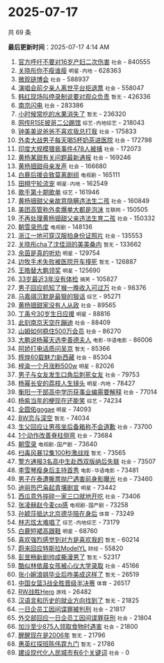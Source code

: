 # 2025-07-17

共 69 条


<!-- BEGIN -->

**最后更新时间**：2025-07-17 4:14 AM
1. [官方呼吁不要对16岁产妇二次伤害](https://m.weibo.cn/search?containerid=100103type%3D1%26t%3D10%26q%3D%23%E5%AE%98%E6%96%B9%E5%91%BC%E5%90%81%E4%B8%8D%E8%A6%81%E5%AF%B916%E5%B2%81%E4%BA%A7%E5%A6%87%E4%BA%8C%E6%AC%A1%E4%BC%A4%E5%AE%B3%23&stream_entry_id=31&isnewpage=1&extparam=seat%3D1%26realpos%3D1%26filter_type%3Drealtimehot%26pos%3D0%26c_type%3D31%26flag%3D2%26band_rank%3D1%26cate%3D5001%26dgr%3D0%26stream_entry_id%3D31%26q%3D%2523%25E5%25AE%2598%25E6%2596%25B9%25E5%2591%25BC%25E5%2590%2581%25E4%25B8%258D%25E8%25A6%2581%25E5%25AF%25B916%25E5%25B2%2581%25E4%25BA%25A7%25E5%25A6%2587%25E4%25BA%258C%25E6%25AC%25A1%25E4%25BC%25A4%25E5%25AE%25B3%2523%26lcate%3D5001%26display_time%3D1752683903%26pre_seqid%3D17526839036110056333) `社会` - 840555
2. [关晓彤你不瘦谁瘦](https://m.weibo.cn/search?containerid=100103type%3D1%26t%3D10%26q%3D%E5%85%B3%E6%99%93%E5%BD%A4%E4%BD%A0%E4%B8%8D%E7%98%A6%E8%B0%81%E7%98%A6&stream_entry_id=31&isnewpage=1&extparam=seat%3D1%26realpos%3D2%26filter_type%3Drealtimehot%26pos%3D1%26c_type%3D31%26flag%3D1%26band_rank%3D2%26cate%3D5001%26dgr%3D0%26stream_entry_id%3D31%26q%3D%25E5%2585%25B3%25E6%2599%2593%25E5%25BD%25A4%25E4%25BD%25A0%25E4%25B8%258D%25E7%2598%25A6%25E8%25B0%2581%25E7%2598%25A6%26lcate%3D5001%26display_time%3D1752683903%26pre_seqid%3D17526839036110056333) `明星-内地` - 628363
3. [微观链博会](https://m.weibo.cn/search?containerid=100103type%3D1%26t%3D10%26q%3D%23%E5%BE%AE%E8%A7%82%E9%93%BE%E5%8D%9A%E4%BC%9A%23&stream_entry_id=31&isnewpage=1&extparam=seat%3D1%26realpos%3D3%26filter_type%3Drealtimehot%26pos%3D2%26c_type%3D31%26flag%3D0%26band_rank%3D3%26cate%3D5001%26dgr%3D0%26stream_entry_id%3D31%26q%3D%2523%25E5%25BE%25AE%25E8%25A7%2582%25E9%2593%25BE%25E5%258D%259A%25E4%25BC%259A%2523%26lcate%3D5001%26display_time%3D1752683903%26pre_seqid%3D17526839036110056333) `社会` - 588937
4. [演唱会前夕亲人离世平台拒退票](https://m.weibo.cn/search?containerid=100103type%3D1%26t%3D10%26q%3D%23%E6%BC%94%E5%94%B1%E4%BC%9A%E5%89%8D%E5%A4%95%E4%BA%B2%E4%BA%BA%E7%A6%BB%E4%B8%96%E5%B9%B3%E5%8F%B0%E6%8B%92%E9%80%80%E7%A5%A8%23&stream_entry_id=31&isnewpage=1&extparam=seat%3D1%26realpos%3D4%26filter_type%3Drealtimehot%26pos%3D3%26c_type%3D31%26flag%3D0%26band_rank%3D4%26cate%3D5001%26dgr%3D0%26stream_entry_id%3D31%26q%3D%2523%25E6%25BC%2594%25E5%2594%25B1%25E4%25BC%259A%25E5%2589%258D%25E5%25A4%2595%25E4%25BA%25B2%25E4%25BA%25BA%25E7%25A6%25BB%25E4%25B8%2596%25E5%25B9%25B3%25E5%258F%25B0%25E6%258B%2592%25E9%2580%2580%25E7%25A5%25A8%2523%26lcate%3D5001%26display_time%3D1752683903%26pre_seqid%3D17526839036110056333) `社会` - 558047
5. [韩红现场叫停录制说要对观众负责](https://m.weibo.cn/search?containerid=100103type%3D1%26t%3D10%26q%3D%E9%9F%A9%E7%BA%A2%E7%8E%B0%E5%9C%BA%E5%8F%AB%E5%81%9C%E5%BD%95%E5%88%B6%E8%AF%B4%E8%A6%81%E5%AF%B9%E8%A7%82%E4%BC%97%E8%B4%9F%E8%B4%A3&stream_entry_id=31&isnewpage=1&extparam=seat%3D1%26realpos%3D5%26filter_type%3Drealtimehot%26pos%3D4%26c_type%3D31%26flag%3D2%26band_rank%3D5%26cate%3D5001%26dgr%3D0%26stream_entry_id%3D31%26q%3D%25E9%259F%25A9%25E7%25BA%25A2%25E7%258E%25B0%25E5%259C%25BA%25E5%258F%25AB%25E5%2581%259C%25E5%25BD%2595%25E5%2588%25B6%25E8%25AF%25B4%25E8%25A6%2581%25E5%25AF%25B9%25E8%25A7%2582%25E4%25BC%2597%25E8%25B4%259F%25E8%25B4%25A3%26lcate%3D5001%26display_time%3D1752683903%26pre_seqid%3D17526839036110056333) `暂无` - 426336
6. [南京闪电](https://m.weibo.cn/search?containerid=100103type%3D1%26t%3D10%26q%3D%E5%8D%97%E4%BA%AC%E9%97%AA%E7%94%B5&stream_entry_id=31&isnewpage=1&extparam=seat%3D1%26realpos%3D6%26filter_type%3Drealtimehot%26pos%3D5%26c_type%3D31%26flag%3D0%26band_rank%3D6%26cate%3D5001%26dgr%3D0%26stream_entry_id%3D31%26q%3D%25E5%258D%2597%25E4%25BA%25AC%25E9%2597%25AA%25E7%2594%25B5%26lcate%3D5001%26display_time%3D1752683903%26pre_seqid%3D17526839036110056333) `社会` - 283386
7. [小时候常吃的水果消失了](https://m.weibo.cn/search?containerid=100103type%3D1%26t%3D10%26q%3D%E5%B0%8F%E6%97%B6%E5%80%99%E5%B8%B8%E5%90%83%E7%9A%84%E6%B0%B4%E6%9E%9C%E6%B6%88%E5%A4%B1%E4%BA%86&stream_entry_id=31&isnewpage=1&extparam=seat%3D1%26realpos%3D7%26filter_type%3Drealtimehot%26pos%3D6%26c_type%3D31%26flag%3D0%26band_rank%3D7%26cate%3D5001%26dgr%3D0%26stream_entry_id%3D31%26q%3D%25E5%25B0%258F%25E6%2597%25B6%25E5%2580%2599%25E5%25B8%25B8%25E5%2590%2583%25E7%259A%2584%25E6%25B0%25B4%25E6%259E%259C%25E6%25B6%2588%25E5%25A4%25B1%25E4%25BA%2586%26lcate%3D5001%26display_time%3D1752683903%26pre_seqid%3D17526839036110056333) `暂无` - 236320
8. [网传R1SE披哥二公踢馆](https://m.weibo.cn/search?containerid=100103type%3D1%26t%3D10%26q%3D%23%E7%BD%91%E4%BC%A0R1SE%E6%8A%AB%E5%93%A5%E4%BA%8C%E5%85%AC%E8%B8%A2%E9%A6%86%23&stream_entry_id=31&isnewpage=1&extparam=seat%3D1%26realpos%3D8%26filter_type%3Drealtimehot%26pos%3D7%26c_type%3D31%26flag%3D1%26band_rank%3D8%26cate%3D5001%26dgr%3D0%26stream_entry_id%3D31%26q%3D%2523%25E7%25BD%2591%25E4%25BC%25A0R1SE%25E6%258A%25AB%25E5%2593%25A5%25E4%25BA%258C%25E5%2585%25AC%25E8%25B8%25A2%25E9%25A6%2586%2523%26lcate%3D5001%26display_time%3D1752683903%26pre_seqid%3D17526839036110056333) `综艺-内地综艺` - 218043
9. [钟美美说爸爸不喜欢我总打我](https://m.weibo.cn/search?containerid=100103type%3D1%26t%3D10%26q%3D%23%E9%92%9F%E7%BE%8E%E7%BE%8E%E8%AF%B4%E7%88%B8%E7%88%B8%E4%B8%8D%E5%96%9C%E6%AC%A2%E6%88%91%E6%80%BB%E6%89%93%E6%88%91%23&stream_entry_id=31&isnewpage=1&extparam=seat%3D1%26realpos%3D9%26filter_type%3Drealtimehot%26pos%3D8%26c_type%3D31%26flag%3D0%26band_rank%3D9%26cate%3D5001%26dgr%3D0%26stream_entry_id%3D31%26q%3D%2523%25E9%2592%259F%25E7%25BE%258E%25E7%25BE%258E%25E8%25AF%25B4%25E7%2588%25B8%25E7%2588%25B8%25E4%25B8%258D%25E5%2596%259C%25E6%25AC%25A2%25E6%2588%2591%25E6%2580%25BB%25E6%2589%2593%25E6%2588%2591%2523%26lcate%3D5001%26display_time%3D1752683903%26pre_seqid%3D17526839036110056333) `社会` - 175833
10. [外卖大战男子每天喝5杯奶茶进医院](https://m.weibo.cn/search?containerid=100103type%3D1%26t%3D10%26q%3D%23%E5%A4%96%E5%8D%96%E5%A4%A7%E6%88%98%E7%94%B7%E5%AD%90%E6%AF%8F%E5%A4%A9%E5%96%9D5%E6%9D%AF%E5%A5%B6%E8%8C%B6%E8%BF%9B%E5%8C%BB%E9%99%A2%23&stream_entry_id=31&isnewpage=1&extparam=seat%3D1%26realpos%3D10%26filter_type%3Drealtimehot%26pos%3D9%26c_type%3D31%26flag%3D0%26band_rank%3D10%26cate%3D5001%26dgr%3D0%26stream_entry_id%3D31%26q%3D%2523%25E5%25A4%2596%25E5%258D%2596%25E5%25A4%25A7%25E6%2588%2598%25E7%2594%25B7%25E5%25AD%2590%25E6%25AF%258F%25E5%25A4%25A9%25E5%2596%259D5%25E6%259D%25AF%25E5%25A5%25B6%25E8%258C%25B6%25E8%25BF%259B%25E5%258C%25BB%25E9%2599%25A2%2523%26lcate%3D5001%26display_time%3D1752683903%26pre_seqid%3D17526839036110056333) `社会` - 172798
11. [印度大规模猥亵事件478人被捕](https://m.weibo.cn/search?containerid=100103type%3D1%26t%3D10%26q%3D%23%E5%8D%B0%E5%BA%A6%E5%A4%A7%E8%A7%84%E6%A8%A1%E7%8C%A5%E4%BA%B5%E4%BA%8B%E4%BB%B6478%E4%BA%BA%E8%A2%AB%E6%8D%95%23&stream_entry_id=31&isnewpage=1&extparam=seat%3D1%26realpos%3D11%26filter_type%3Drealtimehot%26pos%3D10%26c_type%3D31%26flag%3D2%26band_rank%3D11%26cate%3D5001%26dgr%3D0%26stream_entry_id%3D31%26q%3D%2523%25E5%258D%25B0%25E5%25BA%25A6%25E5%25A4%25A7%25E8%25A7%2584%25E6%25A8%25A1%25E7%258C%25A5%25E4%25BA%25B5%25E4%25BA%258B%25E4%25BB%25B6478%25E4%25BA%25BA%25E8%25A2%25AB%25E6%258D%2595%2523%26lcate%3D5001%26display_time%3D1752683903%26pre_seqid%3D17526839036110056333) `社会` - 172073
12. [黄杨某甜有关问题最新通报](https://m.weibo.cn/search?containerid=100103type%3D1%26t%3D10%26q%3D%23%E9%BB%84%E6%9D%A8%E6%9F%90%E7%94%9C%E6%9C%89%E5%85%B3%E9%97%AE%E9%A2%98%E6%9C%80%E6%96%B0%E9%80%9A%E6%8A%A5%23&stream_entry_id=31&isnewpage=1&extparam=seat%3D1%26realpos%3D12%26filter_type%3Drealtimehot%26pos%3D11%26c_type%3D31%26flag%3D2%26band_rank%3D12%26cate%3D5001%26dgr%3D0%26stream_entry_id%3D31%26q%3D%2523%25E9%25BB%2584%25E6%259D%25A8%25E6%259F%2590%25E7%2594%259C%25E6%259C%2589%25E5%2585%25B3%25E9%2597%25AE%25E9%25A2%2598%25E6%259C%2580%25E6%2596%25B0%25E9%2580%259A%25E6%258A%25A5%2523%26lcate%3D5001%26display_time%3D1752683903%26pre_seqid%3D17526839036110056333) `社会` - 169246
13. [黄杨钿甜母亲发声](https://m.weibo.cn/search?containerid=100103type%3D1%26t%3D10%26q%3D%23%E9%BB%84%E6%9D%A8%E9%92%BF%E7%94%9C%E6%AF%8D%E4%BA%B2%E5%8F%91%E5%A3%B0%23&stream_entry_id=31&isnewpage=1&extparam=seat%3D1%26realpos%3D13%26filter_type%3Drealtimehot%26pos%3D12%26c_type%3D31%26flag%3D2%26band_rank%3D13%26cate%3D5001%26dgr%3D0%26stream_entry_id%3D31%26q%3D%2523%25E9%25BB%2584%25E6%259D%25A8%25E9%2592%25BF%25E7%2594%259C%25E6%25AF%258D%25E4%25BA%25B2%25E5%258F%2591%25E5%25A3%25B0%2523%26lcate%3D5001%26display_time%3D1752683903%26pre_seqid%3D17526839036110056333) `社会` - 166680
14. [白鹿后援会致莫离剧组](https://m.weibo.cn/search?containerid=100103type%3D1%26t%3D10%26q%3D%23%E7%99%BD%E9%B9%BF%E5%90%8E%E6%8F%B4%E4%BC%9A%E8%87%B4%E8%8E%AB%E7%A6%BB%E5%89%A7%E7%BB%84%23&stream_entry_id=31&isnewpage=1&extparam=seat%3D1%26realpos%3D14%26filter_type%3Drealtimehot%26pos%3D13%26c_type%3D31%26flag%3D1%26band_rank%3D14%26cate%3D5001%26dgr%3D0%26stream_entry_id%3D31%26q%3D%2523%25E7%2599%25BD%25E9%25B9%25BF%25E5%2590%258E%25E6%258F%25B4%25E4%25BC%259A%25E8%2587%25B4%25E8%258E%25AB%25E7%25A6%25BB%25E5%2589%25A7%25E7%25BB%2584%2523%26lcate%3D5001%26display_time%3D1752683903%26pre_seqid%3D17526839036110056333) `电视剧` - 165111
15. [田栩宁轮流宠](https://m.weibo.cn/search?containerid=100103type%3D1%26t%3D10%26q%3D%23%E7%94%B0%E6%A0%A9%E5%AE%81%E8%BD%AE%E6%B5%81%E5%AE%A0%23&stream_entry_id=31&isnewpage=1&extparam=seat%3D1%26realpos%3D15%26filter_type%3Drealtimehot%26pos%3D14%26c_type%3D31%26flag%3D0%26band_rank%3D15%26cate%3D5001%26dgr%3D0%26stream_entry_id%3D31%26q%3D%2523%25E7%2594%25B0%25E6%25A0%25A9%25E5%25AE%2581%25E8%25BD%25AE%25E6%25B5%2581%25E5%25AE%25A0%2523%26lcate%3D5001%26display_time%3D1752683903%26pre_seqid%3D17526839036110056333) `明星-内地` - 162549
16. [歌手第十期歌单](https://m.weibo.cn/search?containerid=100103type%3D1%26t%3D10%26q%3D%23%E6%AD%8C%E6%89%8B%E7%AC%AC%E5%8D%81%E6%9C%9F%E6%AD%8C%E5%8D%95%23&stream_entry_id=31&isnewpage=1&extparam=seat%3D1%26realpos%3D16%26filter_type%3Drealtimehot%26pos%3D15%26c_type%3D31%26flag%3D1%26band_rank%3D16%26cate%3D5001%26dgr%3D0%26stream_entry_id%3D31%26q%3D%2523%25E6%25AD%258C%25E6%2589%258B%25E7%25AC%25AC%25E5%258D%2581%25E6%259C%259F%25E6%25AD%258C%25E5%258D%2595%2523%26lcate%3D5001%26display_time%3D1752683903%26pre_seqid%3D17526839036110056333) `综艺` - 161946
17. [黄杨钿甜父亲故意隐瞒违法生二孩](https://m.weibo.cn/search?containerid=100103type%3D1%26t%3D10%26q%3D%23%E9%BB%84%E6%9D%A8%E9%92%BF%E7%94%9C%E7%88%B6%E4%BA%B2%E6%95%85%E6%84%8F%E9%9A%90%E7%9E%92%E8%BF%9D%E6%B3%95%E7%94%9F%E4%BA%8C%E5%AD%A9%23&stream_entry_id=31&isnewpage=1&extparam=seat%3D1%26stream_entry_id%3D31%26q%3D%2523%25E9%25BB%2584%25E6%259D%25A8%25E9%2592%25BF%25E7%2594%259C%25E7%2588%25B6%25E4%25BA%25B2%25E6%2595%2585%25E6%2584%258F%25E9%259A%2590%25E7%259E%2592%25E8%25BF%259D%25E6%25B3%2595%25E7%2594%259F%25E4%25BA%258C%25E5%25AD%25A9%2523%26dgr%3D0%26band_rank%3D1%26filter_type%3Drealtimehot%26pos%3D0%26c_type%3D31%26flag%3D2%26realpos%3D1%26cate%3D5001%26lcate%3D5001%26display_time%3D1752691326%26pre_seqid%3D17526913262470054728) `社会` - 160849
18. [美团高管称外卖爆单大都是泡沫](https://m.weibo.cn/search?containerid=100103type%3D1%26t%3D10%26q%3D%23%E7%BE%8E%E5%9B%A2%E9%AB%98%E7%AE%A1%E7%A7%B0%E5%A4%96%E5%8D%96%E7%88%86%E5%8D%95%E5%A4%A7%E9%83%BD%E6%98%AF%E6%B3%A1%E6%B2%AB%23&stream_entry_id=31&isnewpage=1&extparam=seat%3D1%26realpos%3D17%26filter_type%3Drealtimehot%26pos%3D16%26c_type%3D31%26flag%3D0%26band_rank%3D17%26cate%3D5001%26dgr%3D0%26stream_entry_id%3D31%26q%3D%2523%25E7%25BE%258E%25E5%259B%25A2%25E9%25AB%2598%25E7%25AE%25A1%25E7%25A7%25B0%25E5%25A4%2596%25E5%258D%2596%25E7%2588%2586%25E5%258D%2595%25E5%25A4%25A7%25E9%2583%25BD%25E6%2598%25AF%25E6%25B3%25A1%25E6%25B2%25AB%2523%26lcate%3D5001%26display_time%3D1752683903%26pre_seqid%3D17526839036110056333) `互联网` - 150505
19. [不再处理黄杨钿甜父亲违法生育二孩](https://m.weibo.cn/search?containerid=100103type%3D1%26t%3D10%26q%3D%23%E4%B8%8D%E5%86%8D%E5%A4%84%E7%90%86%E9%BB%84%E6%9D%A8%E9%92%BF%E7%94%9C%E7%88%B6%E4%BA%B2%E8%BF%9D%E6%B3%95%E7%94%9F%E8%82%B2%E4%BA%8C%E5%AD%A9%23&stream_entry_id=31&isnewpage=1&extparam=seat%3D1%26realpos%3D18%26filter_type%3Drealtimehot%26pos%3D17%26c_type%3D31%26flag%3D0%26band_rank%3D18%26cate%3D5001%26dgr%3D0%26stream_entry_id%3D31%26q%3D%2523%25E4%25B8%258D%25E5%2586%258D%25E5%25A4%2584%25E7%2590%2586%25E9%25BB%2584%25E6%259D%25A8%25E9%2592%25BF%25E7%2594%259C%25E7%2588%25B6%25E4%25BA%25B2%25E8%25BF%259D%25E6%25B3%2595%25E7%2594%259F%25E8%2582%25B2%25E4%25BA%258C%25E5%25AD%25A9%2523%26lcate%3D5001%26display_time%3D1752683903%26pre_seqid%3D17526839036110056333) `社会` - 150332
20. [朝雪录热度](https://m.weibo.cn/search?containerid=100103type%3D1%26t%3D10%26q%3D%23%E6%9C%9D%E9%9B%AA%E5%BD%95%E7%83%AD%E5%BA%A6%23&stream_entry_id=31&isnewpage=1&extparam=seat%3D1%26realpos%3D19%26filter_type%3Drealtimehot%26pos%3D18%26c_type%3D31%26flag%3D1%26band_rank%3D19%26cate%3D5001%26dgr%3D0%26stream_entry_id%3D31%26q%3D%2523%25E6%259C%259D%25E9%259B%25AA%25E5%25BD%2595%25E7%2583%25AD%25E5%25BA%25A6%2523%26lcate%3D5001%26display_time%3D1752683903%26pre_seqid%3D17526839036110056333) `电视剧` - 148136
21. [浙江一地可穿汉服拍身份证照片](https://m.weibo.cn/search?containerid=100103type%3D1%26t%3D10%26q%3D%23%E6%B5%99%E6%B1%9F%E4%B8%80%E5%9C%B0%E5%8F%AF%E7%A9%BF%E6%B1%89%E6%9C%8D%E6%8B%8D%E8%BA%AB%E4%BB%BD%E8%AF%81%E7%85%A7%E7%89%87%23&stream_entry_id=31&isnewpage=1&extparam=seat%3D1%26realpos%3D20%26filter_type%3Drealtimehot%26pos%3D19%26c_type%3D31%26flag%3D1%26band_rank%3D20%26cate%3D5001%26dgr%3D0%26stream_entry_id%3D31%26q%3D%2523%25E6%25B5%2599%25E6%25B1%259F%25E4%25B8%2580%25E5%259C%25B0%25E5%258F%25AF%25E7%25A9%25BF%25E6%25B1%2589%25E6%259C%258D%25E6%258B%258D%25E8%25BA%25AB%25E4%25BB%25BD%25E8%25AF%2581%25E7%2585%25A7%25E7%2589%2587%2523%26lcate%3D5001%26display_time%3D1752683903%26pre_seqid%3D17526839036110056333) `社会` - 135553
22. [关晓彤cha了沈佳润的美美桑内](https://m.weibo.cn/search?containerid=100103type%3D1%26t%3D10%26q%3D%E5%85%B3%E6%99%93%E5%BD%A4cha%E4%BA%86%E6%B2%88%E4%BD%B3%E6%B6%A6%E7%9A%84%E7%BE%8E%E7%BE%8E%E6%A1%91%E5%86%85&stream_entry_id=31&isnewpage=1&extparam=seat%3D1%26realpos%3D21%26filter_type%3Drealtimehot%26pos%3D20%26c_type%3D31%26flag%3D1%26band_rank%3D21%26cate%3D5001%26dgr%3D0%26stream_entry_id%3D31%26q%3D%25E5%2585%25B3%25E6%2599%2593%25E5%25BD%25A4cha%25E4%25BA%2586%25E6%25B2%2588%25E4%25BD%25B3%25E6%25B6%25A6%25E7%259A%2584%25E7%25BE%258E%25E7%25BE%258E%25E6%25A1%2591%25E5%2586%2585%26lcate%3D5001%26display_time%3D1752683903%26pre_seqid%3D17526839036110056333) `暂无` - 133662
23. [余茵是真的听劝](https://m.weibo.cn/search?containerid=100103type%3D1%26t%3D10%26q%3D%23%E4%BD%99%E8%8C%B5%E6%98%AF%E7%9C%9F%E7%9A%84%E5%90%AC%E5%8A%9D%23&stream_entry_id=31&isnewpage=1&extparam=seat%3D1%26realpos%3D22%26filter_type%3Drealtimehot%26pos%3D21%26c_type%3D31%26flag%3D1%26band_rank%3D22%26cate%3D5001%26dgr%3D0%26stream_entry_id%3D31%26q%3D%2523%25E4%25BD%2599%25E8%258C%25B5%25E6%2598%25AF%25E7%259C%259F%25E7%259A%2584%25E5%2590%25AC%25E5%258A%259D%2523%26lcate%3D5001%26display_time%3D1752683903%26pre_seqid%3D17526839036110056333) `明星` - 129754
24. [边牧手术失败被医院开车撞死](https://m.weibo.cn/search?containerid=100103type%3D1%26t%3D10%26q%3D%E8%BE%B9%E7%89%A7%E6%89%8B%E6%9C%AF%E5%A4%B1%E8%B4%A5%E8%A2%AB%E5%8C%BB%E9%99%A2%E5%BC%80%E8%BD%A6%E6%92%9E%E6%AD%BB&stream_entry_id=31&isnewpage=1&extparam=seat%3D1%26realpos%3D23%26filter_type%3Drealtimehot%26pos%3D22%26c_type%3D31%26flag%3D0%26band_rank%3D23%26cate%3D5001%26dgr%3D0%26stream_entry_id%3D31%26q%3D%25E8%25BE%25B9%25E7%2589%25A7%25E6%2589%258B%25E6%259C%25AF%25E5%25A4%25B1%25E8%25B4%25A5%25E8%25A2%25AB%25E5%258C%25BB%25E9%2599%25A2%25E5%25BC%2580%25E8%25BD%25A6%25E6%2592%259E%25E6%25AD%25BB%26lcate%3D5001%26display_time%3D1752683903%26pre_seqid%3D17526839036110056333) `暂无` - 126887
25. [王皓替大鹏领奖](https://m.weibo.cn/search?containerid=100103type%3D1%26t%3D10%26q%3D%23%E7%8E%8B%E7%9A%93%E6%9B%BF%E5%A4%A7%E9%B9%8F%E9%A2%86%E5%A5%96%23&stream_entry_id=31&isnewpage=1&extparam=seat%3D1%26realpos%3D24%26filter_type%3Drealtimehot%26pos%3D23%26c_type%3D31%26flag%3D1%26band_rank%3D24%26cate%3D5001%26dgr%3D0%26stream_entry_id%3D31%26q%3D%2523%25E7%258E%258B%25E7%259A%2593%25E6%259B%25BF%25E5%25A4%25A7%25E9%25B9%258F%25E9%25A2%2586%25E5%25A5%2596%2523%26lcate%3D5001%26display_time%3D1752683903%26pre_seqid%3D17526839036110056333) `明星` - 125690
26. [33岁最近3年没有体检](https://m.weibo.cn/search?containerid=100103type%3D1%26t%3D10%26q%3D%2333%E5%B2%81%E6%9C%80%E8%BF%913%E5%B9%B4%E6%B2%A1%E6%9C%89%E4%BD%93%E6%A3%80%23&stream_entry_id=31&isnewpage=1&extparam=seat%3D1%26realpos%3D31%26filter_type%3Drealtimehot%26pos%3D30%26c_type%3D31%26flag%3D1%26band_rank%3D31%26cate%3D5001%26dgr%3D0%26stream_entry_id%3D31%26q%3D%252333%25E5%25B2%2581%25E6%259C%2580%25E8%25BF%25913%25E5%25B9%25B4%25E6%25B2%25A1%25E6%259C%2589%25E4%25BD%2593%25E6%25A3%2580%2523%26lcate%3D5001%26display_time%3D1752683903%26pre_seqid%3D17526839036110056333) `搞笑` - 105827
27. [男子回应抓知了猴一晚收入可过万](https://m.weibo.cn/search?containerid=100103type%3D1%26t%3D10%26q%3D%23%E7%94%B7%E5%AD%90%E5%9B%9E%E5%BA%94%E6%8A%93%E7%9F%A5%E4%BA%86%E7%8C%B4%E4%B8%80%E6%99%9A%E6%94%B6%E5%85%A5%E5%8F%AF%E8%BF%87%E4%B8%87%23&stream_entry_id=31&isnewpage=1&extparam=seat%3D1%26flag%3D1%26stream_entry_id%3D31%26dgr%3D0%26lcate%3D5001%26filter_type%3Drealtimehot%26realpos%3D26%26c_type%3D31%26pos%3D25%26band_rank%3D26%26cate%3D5001%26q%3D%2523%25E7%2594%25B7%25E5%25AD%2590%25E5%259B%259E%25E5%25BA%2594%25E6%258A%2593%25E7%259F%25A5%25E4%25BA%2586%25E7%258C%25B4%25E4%25B8%2580%25E6%2599%259A%25E6%2594%25B6%25E5%2585%25A5%25E5%258F%25AF%25E8%25BF%2587%25E4%25B8%2587%2523%26display_time%3D1752686981%26pre_seqid%3D175268698164600560128) `社会` - 98376
28. [马嘉祺沉默是最狠的狠话](https://m.weibo.cn/search?containerid=100103type%3D1%26t%3D10%26q%3D%E9%A9%AC%E5%98%89%E7%A5%BA%E6%B2%89%E9%BB%98%E6%98%AF%E6%9C%80%E7%8B%A0%E7%9A%84%E7%8B%A0%E8%AF%9D&stream_entry_id=31&isnewpage=1&extparam=seat%3D1%26realpos%3D25%26filter_type%3Drealtimehot%26pos%3D24%26c_type%3D31%26flag%3D1%26band_rank%3D25%26cate%3D5001%26dgr%3D0%26stream_entry_id%3D31%26q%3D%25E9%25A9%25AC%25E5%2598%2589%25E7%25A5%25BA%25E6%25B2%2589%25E9%25BB%2598%25E6%2598%25AF%25E6%259C%2580%25E7%258B%25A0%25E7%259A%2584%25E7%258B%25A0%25E8%25AF%259D%26lcate%3D5001%26display_time%3D1752683903%26pre_seqid%3D17526839036110056333) `综艺` - 95271
29. [黄杨钿甜家没有人从政](https://m.weibo.cn/search?containerid=100103type%3D1%26t%3D10%26q%3D%23%E9%BB%84%E6%9D%A8%E9%92%BF%E7%94%9C%E5%AE%B6%E6%B2%A1%E6%9C%89%E4%BA%BA%E4%BB%8E%E6%94%BF%23&stream_entry_id=31&isnewpage=1&extparam=seat%3D1%26stream_entry_id%3D31%26q%3D%2523%25E9%25BB%2584%25E6%259D%25A8%25E9%2592%25BF%25E7%2594%259C%25E5%25AE%25B6%25E6%25B2%25A1%25E6%259C%2589%25E4%25BA%25BA%25E4%25BB%258E%25E6%2594%25BF%2523%26dgr%3D0%26band_rank%3D8%26filter_type%3Drealtimehot%26pos%3D7%26c_type%3D31%26flag%3D1%26realpos%3D8%26cate%3D5001%26lcate%3D5001%26display_time%3D1752691326%26pre_seqid%3D17526913262470054728) `社会` - 89565
30. [丁禹兮30岁生日应援](https://m.weibo.cn/search?containerid=100103type%3D1%26t%3D10%26q%3D%23%E4%B8%81%E7%A6%B9%E5%85%AE30%E5%B2%81%E7%94%9F%E6%97%A5%E5%BA%94%E6%8F%B4%23&stream_entry_id=31&isnewpage=1&extparam=seat%3D1%26realpos%3D26%26filter_type%3Drealtimehot%26pos%3D25%26c_type%3D31%26flag%3D1%26band_rank%3D26%26cate%3D5001%26dgr%3D0%26stream_entry_id%3D31%26q%3D%2523%25E4%25B8%2581%25E7%25A6%25B9%25E5%2585%25AE30%25E5%25B2%2581%25E7%2594%259F%25E6%2597%25A5%25E5%25BA%2594%25E6%258F%25B4%2523%26lcate%3D5001%26display_time%3D1752683903%26pre_seqid%3D17526839036110056333) `明星` - 88816
31. [此刻南京天空在蹦迪](https://m.weibo.cn/search?containerid=100103type%3D1%26t%3D10%26q%3D%23%E6%AD%A4%E5%88%BB%E5%8D%97%E4%BA%AC%E5%A4%A9%E7%A9%BA%E5%9C%A8%E8%B9%A6%E8%BF%AA%23&stream_entry_id=31&isnewpage=1&extparam=seat%3D1%26realpos%3D27%26filter_type%3Drealtimehot%26pos%3D26%26c_type%3D31%26flag%3D1%26band_rank%3D27%26cate%3D5001%26dgr%3D0%26stream_entry_id%3D31%26q%3D%2523%25E6%25AD%25A4%25E5%2588%25BB%25E5%258D%2597%25E4%25BA%25AC%25E5%25A4%25A9%25E7%25A9%25BA%25E5%259C%25A8%25E8%25B9%25A6%25E8%25BF%25AA%2523%26lcate%3D5001%26display_time%3D1752683903%26pre_seqid%3D17526839036110056333) `社会` - 88409
32. [山姆如何稳住500万会员](https://m.weibo.cn/search?containerid=100103type%3D1%26t%3D10%26q%3D%23%E5%B1%B1%E5%A7%86%E5%A6%82%E4%BD%95%E7%A8%B3%E4%BD%8F500%E4%B8%87%E4%BC%9A%E5%91%98%23&stream_entry_id=31&isnewpage=1&extparam=seat%3D1%26realpos%3D28%26filter_type%3Drealtimehot%26pos%3D27%26c_type%3D31%26flag%3D0%26band_rank%3D28%26cate%3D5001%26dgr%3D0%26stream_entry_id%3D31%26q%3D%2523%25E5%25B1%25B1%25E5%25A7%2586%25E5%25A6%2582%25E4%25BD%2595%25E7%25A8%25B3%25E4%25BD%258F500%25E4%25B8%2587%25E4%25BC%259A%25E5%2591%2598%2523%26lcate%3D5001%26display_time%3D1752683903%26pre_seqid%3D17526839036110056333) `社会` - 86270
33. [大鹏说杨幂天选李善德夫人](https://m.weibo.cn/search?containerid=100103type%3D1%26t%3D10%26q%3D%23%E5%A4%A7%E9%B9%8F%E8%AF%B4%E6%9D%A8%E5%B9%82%E5%A4%A9%E9%80%89%E6%9D%8E%E5%96%84%E5%BE%B7%E5%A4%AB%E4%BA%BA%23&stream_entry_id=31&isnewpage=1&extparam=seat%3D1%26realpos%3D29%26filter_type%3Drealtimehot%26pos%3D28%26c_type%3D31%26flag%3D1%26band_rank%3D29%26cate%3D5001%26dgr%3D0%26stream_entry_id%3D31%26q%3D%2523%25E5%25A4%25A7%25E9%25B9%258F%25E8%25AF%25B4%25E6%259D%25A8%25E5%25B9%2582%25E5%25A4%25A9%25E9%2580%2589%25E6%259D%258E%25E5%2596%2584%25E5%25BE%25B7%25E5%25A4%25AB%25E4%25BA%25BA%2523%26lcate%3D5001%26display_time%3D1752683903%26pre_seqid%3D17526839036110056333) `电影-华语电影` - 86006
34. [阿娇打电话质问吴京](https://m.weibo.cn/search?containerid=100103type%3D1%26t%3D10%26q%3D%E9%98%BF%E5%A8%87%E6%89%93%E7%94%B5%E8%AF%9D%E8%B4%A8%E9%97%AE%E5%90%B4%E4%BA%AC&stream_entry_id=31&isnewpage=1&extparam=seat%3D1%26realpos%3D30%26filter_type%3Drealtimehot%26pos%3D29%26c_type%3D31%26flag%3D0%26band_rank%3D30%26cate%3D5001%26dgr%3D0%26stream_entry_id%3D31%26q%3D%25E9%2598%25BF%25E5%25A8%2587%25E6%2589%2593%25E7%2594%25B5%25E8%25AF%259D%25E8%25B4%25A8%25E9%2597%25AE%25E5%2590%25B4%25E4%25BA%25AC%26lcate%3D5001%26display_time%3D1752683903%26pre_seqid%3D17526839036110056333) `暂无` - 85366
35. [辉煌60载魅力新西藏](https://m.weibo.cn/search?containerid=100103type%3D1%26t%3D10%26q%3D%23%E8%BE%89%E7%85%8C60%E8%BD%BD%E9%AD%85%E5%8A%9B%E6%96%B0%E8%A5%BF%E8%97%8F%23&stream_entry_id=31&isnewpage=1&extparam=seat%3D1%26stream_entry_id%3D31%26realpos%3D3%26pos%3D2%26lcate%3D5001%26filter_type%3Drealtimehot%26q%3D%2523%25E8%25BE%2589%25E7%2585%258C60%25E8%25BD%25BD%25E9%25AD%2585%25E5%258A%259B%25E6%2596%25B0%25E8%25A5%25BF%25E8%2597%258F%2523%26c_type%3D31%26dgr%3D0%26cate%3D5001%26band_rank%3D3%26flag%3D0%26display_time%3D1752693917%26pre_seqid%3D175269391751900574147) `社会` - 85304
36. [梓渝一个月涨粉500w](https://m.weibo.cn/search?containerid=100103type%3D1%26t%3D10%26q%3D%23%E6%A2%93%E6%B8%9D%E4%B8%80%E4%B8%AA%E6%9C%88%E6%B6%A8%E7%B2%89500w%23&stream_entry_id=31&isnewpage=1&extparam=seat%3D1%26realpos%3D32%26filter_type%3Drealtimehot%26pos%3D31%26c_type%3D31%26flag%3D0%26band_rank%3D32%26cate%3D5001%26dgr%3D0%26stream_entry_id%3D31%26q%3D%2523%25E6%25A2%2593%25E6%25B8%259D%25E4%25B8%2580%25E4%25B8%25AA%25E6%259C%2588%25E6%25B6%25A8%25E7%25B2%2589500w%2523%26lcate%3D5001%26display_time%3D1752683903%26pre_seqid%3D17526839036110056333) `明星` - 82026
37. [男子与女友发生口角后刺死女友](https://m.weibo.cn/search?containerid=100103type%3D1%26t%3D10%26q%3D%23%E7%94%B7%E5%AD%90%E4%B8%8E%E5%A5%B3%E5%8F%8B%E5%8F%91%E7%94%9F%E5%8F%A3%E8%A7%92%E5%90%8E%E5%88%BA%E6%AD%BB%E5%A5%B3%E5%8F%8B%23&stream_entry_id=31&isnewpage=1&extparam=seat%3D1%26realpos%3D33%26filter_type%3Drealtimehot%26pos%3D32%26c_type%3D31%26flag%3D0%26band_rank%3D33%26cate%3D5001%26dgr%3D0%26stream_entry_id%3D31%26q%3D%2523%25E7%2594%25B7%25E5%25AD%2590%25E4%25B8%258E%25E5%25A5%25B3%25E5%258F%258B%25E5%258F%2591%25E7%2594%259F%25E5%258F%25A3%25E8%25A7%2592%25E5%2590%258E%25E5%2588%25BA%25E6%25AD%25BB%25E5%25A5%25B3%25E5%258F%258B%2523%26lcate%3D5001%26display_time%3D1752683903%26pre_seqid%3D17526839036110056333) `社会` - 79753
38. [杨幂长安的荔枝人生镜头](https://m.weibo.cn/search?containerid=100103type%3D1%26t%3D10%26q%3D%23%E6%9D%A8%E5%B9%82%E9%95%BF%E5%AE%89%E7%9A%84%E8%8D%94%E6%9E%9D%E4%BA%BA%E7%94%9F%E9%95%9C%E5%A4%B4%23&stream_entry_id=31&isnewpage=1&extparam=seat%3D1%26realpos%3D34%26filter_type%3Drealtimehot%26pos%3D33%26c_type%3D31%26flag%3D1%26band_rank%3D34%26cate%3D5001%26dgr%3D0%26stream_entry_id%3D31%26q%3D%2523%25E6%259D%25A8%25E5%25B9%2582%25E9%2595%25BF%25E5%25AE%2589%25E7%259A%2584%25E8%258D%2594%25E6%259E%259D%25E4%25BA%25BA%25E7%2594%259F%25E9%2595%259C%25E5%25A4%25B4%2523%26lcate%3D5001%26display_time%3D1752683903%26pre_seqid%3D17526839036110056333) `明星-内地` - 78427
39. [衡阳一干部高中学历获事业编需要解释](https://m.weibo.cn/search?containerid=100103type%3D1%26t%3D10%26q%3D%23%E8%A1%A1%E9%98%B3%E4%B8%80%E5%B9%B2%E9%83%A8%E9%AB%98%E4%B8%AD%E5%AD%A6%E5%8E%86%E8%8E%B7%E4%BA%8B%E4%B8%9A%E7%BC%96%E9%9C%80%E8%A6%81%E8%A7%A3%E9%87%8A%23&stream_entry_id=31&isnewpage=1&extparam=seat%3D1%26realpos%3D35%26filter_type%3Drealtimehot%26pos%3D34%26c_type%3D31%26flag%3D0%26band_rank%3D35%26cate%3D5001%26dgr%3D0%26stream_entry_id%3D31%26q%3D%2523%25E8%25A1%25A1%25E9%2598%25B3%25E4%25B8%2580%25E5%25B9%25B2%25E9%2583%25A8%25E9%25AB%2598%25E4%25B8%25AD%25E5%25AD%25A6%25E5%258E%2586%25E8%258E%25B7%25E4%25BA%258B%25E4%25B8%259A%25E7%25BC%2596%25E9%259C%2580%25E8%25A6%2581%25E8%25A7%25A3%25E9%2587%258A%2523%26lcate%3D5001%26display_time%3D1752683903%26pre_seqid%3D17526839036110056333) `社会` - 77014
40. [杨紫当年的梗现在还能笑](https://m.weibo.cn/search?containerid=100103type%3D1%26t%3D10%26q%3D%E6%9D%A8%E7%B4%AB%E5%BD%93%E5%B9%B4%E7%9A%84%E6%A2%97%E7%8E%B0%E5%9C%A8%E8%BF%98%E8%83%BD%E7%AC%91&stream_entry_id=31&isnewpage=1&extparam=seat%3D1%26realpos%3D36%26filter_type%3Drealtimehot%26pos%3D35%26c_type%3D31%26flag%3D0%26band_rank%3D36%26cate%3D5001%26dgr%3D0%26stream_entry_id%3D31%26q%3D%25E6%259D%25A8%25E7%25B4%25AB%25E5%25BD%2593%25E5%25B9%25B4%25E7%259A%2584%25E6%25A2%2597%25E7%258E%25B0%25E5%259C%25A8%25E8%25BF%2598%25E8%2583%25BD%25E7%25AC%2591%26lcate%3D5001%26display_time%3D1752683903%26pre_seqid%3D17526839036110056333) `综艺` - 74234
41. [全圆佑gogae](https://m.weibo.cn/search?containerid=100103type%3D1%26t%3D10%26q%3D%23%E5%85%A8%E5%9C%86%E4%BD%91gogae%23&stream_entry_id=31&isnewpage=1&extparam=seat%3D1%26flag%3D1%26stream_entry_id%3D31%26dgr%3D0%26lcate%3D5001%26filter_type%3Drealtimehot%26realpos%3D20%26c_type%3D31%26pos%3D19%26band_rank%3D20%26cate%3D5001%26q%3D%2523%25E5%2585%25A8%25E5%259C%2586%25E4%25BD%2591gogae%2523%26display_time%3D1752686981%26pre_seqid%3D175268698164600560128) `明星` - 74093
42. [BW恋与深空](https://m.weibo.cn/search?containerid=100103type%3D1%26t%3D10%26q%3DBW%E6%81%8B%E4%B8%8E%E6%B7%B1%E7%A9%BA&stream_entry_id=31&isnewpage=1&extparam=seat%3D1%26flag%3D1%26stream_entry_id%3D31%26dgr%3D0%26lcate%3D5001%26filter_type%3Drealtimehot%26realpos%3D22%26c_type%3D31%26pos%3D21%26band_rank%3D22%26cate%3D5001%26q%3DBW%25E6%2581%258B%25E4%25B8%258E%25E6%25B7%25B1%25E7%25A9%25BA%26display_time%3D1752686981%26pre_seqid%3D175268698164600560128) `暂无` - 74034
43. [生父回应让男孩坐后备箱称不会道歉](https://m.weibo.cn/search?containerid=100103type%3D1%26t%3D10%26q%3D%23%E7%94%9F%E7%88%B6%E5%9B%9E%E5%BA%94%E8%AE%A9%E7%94%B7%E5%AD%A9%E5%9D%90%E5%90%8E%E5%A4%87%E7%AE%B1%E7%A7%B0%E4%B8%8D%E4%BC%9A%E9%81%93%E6%AD%89%23&stream_entry_id=31&isnewpage=1&extparam=seat%3D1%26realpos%3D38%26filter_type%3Drealtimehot%26pos%3D37%26c_type%3D31%26flag%3D0%26band_rank%3D38%26cate%3D5001%26dgr%3D0%26stream_entry_id%3D31%26q%3D%2523%25E7%2594%259F%25E7%2588%25B6%25E5%259B%259E%25E5%25BA%2594%25E8%25AE%25A9%25E7%2594%25B7%25E5%25AD%25A9%25E5%259D%2590%25E5%2590%258E%25E5%25A4%2587%25E7%25AE%25B1%25E7%25A7%25B0%25E4%25B8%258D%25E4%25BC%259A%25E9%2581%2593%25E6%25AD%2589%2523%26lcate%3D5001%26display_time%3D1752683903%26pre_seqid%3D17526839036110056333) `社会` - 73700
44. [1个动作改善脊柱侧弯](https://m.weibo.cn/search?containerid=100103type%3D1%26t%3D10%26q%3D%231%E4%B8%AA%E5%8A%A8%E4%BD%9C%E6%94%B9%E5%96%84%E8%84%8A%E6%9F%B1%E4%BE%A7%E5%BC%AF%23&stream_entry_id=31&isnewpage=1&extparam=seat%3D1%26realpos%3D46%26filter_type%3Drealtimehot%26pos%3D45%26c_type%3D31%26flag%3D1%26band_rank%3D46%26cate%3D5001%26dgr%3D0%26stream_entry_id%3D31%26q%3D%25231%25E4%25B8%25AA%25E5%258A%25A8%25E4%25BD%259C%25E6%2594%25B9%25E5%2596%2584%25E8%2584%258A%25E6%259F%25B1%25E4%25BE%25A7%25E5%25BC%25AF%2523%26lcate%3D5001%26display_time%3D1752683903%26pre_seqid%3D17526839036110056333) `社会` - 73684
45. [朝雪录](https://m.weibo.cn/search?containerid=100103type%3D1%26t%3D10%26q%3D%E6%9C%9D%E9%9B%AA%E5%BD%95&stream_entry_id=31&isnewpage=1&extparam=seat%3D1%26realpos%3D45%26filter_type%3Drealtimehot%26pos%3D44%26c_type%3D31%26flag%3D0%26band_rank%3D45%26cate%3D5001%26dgr%3D0%26stream_entry_id%3D31%26q%3D%25E6%259C%259D%25E9%259B%25AA%25E5%25BD%2595%26lcate%3D5001%26display_time%3D1752683903%26pre_seqid%3D17526839036110056333) `电视剧-国产剧` - 73640
46. [扫毒风暴12集100秒激战戏](https://m.weibo.cn/search?containerid=100103type%3D1%26t%3D10%26q%3D%E6%89%AB%E6%AF%92%E9%A3%8E%E6%9A%B412%E9%9B%86100%E7%A7%92%E6%BF%80%E6%88%98%E6%88%8F&stream_entry_id=31&isnewpage=1&extparam=seat%3D1%26realpos%3D40%26filter_type%3Drealtimehot%26pos%3D39%26c_type%3D31%26flag%3D1%26band_rank%3D40%26cate%3D5001%26dgr%3D0%26stream_entry_id%3D31%26q%3D%25E6%2589%25AB%25E6%25AF%2592%25E9%25A3%258E%25E6%259A%25B412%25E9%259B%2586100%25E7%25A7%2592%25E6%25BF%2580%25E6%2588%2598%25E6%2588%258F%26lcate%3D5001%26display_time%3D1752683903%26pre_seqid%3D17526839036110056333) `暂无` - 73565
47. [警方通报3名高中生赴西双版纳后失联](https://m.weibo.cn/search?containerid=100103type%3D1%26t%3D10%26q%3D%23%E8%AD%A6%E6%96%B9%E9%80%9A%E6%8A%A53%E5%90%8D%E9%AB%98%E4%B8%AD%E7%94%9F%E8%B5%B4%E8%A5%BF%E5%8F%8C%E7%89%88%E7%BA%B3%E5%90%8E%E5%A4%B1%E8%81%94%23&stream_entry_id=31&isnewpage=1&extparam=seat%3D1%26realpos%3D42%26filter_type%3Drealtimehot%26pos%3D41%26c_type%3D31%26flag%3D0%26band_rank%3D42%26cate%3D5001%26dgr%3D0%26stream_entry_id%3D31%26q%3D%2523%25E8%25AD%25A6%25E6%2596%25B9%25E9%2580%259A%25E6%258A%25A53%25E5%2590%258D%25E9%25AB%2598%25E4%25B8%25AD%25E7%2594%259F%25E8%25B5%25B4%25E8%25A5%25BF%25E5%258F%258C%25E7%2589%2588%25E7%25BA%25B3%25E5%2590%258E%25E5%25A4%25B1%25E8%2581%2594%2523%26lcate%3D5001%26display_time%3D1752683903%26pre_seqid%3D17526839036110056333) `社会` - 73507
48. [李雪琴瘦身后主持首秀](https://m.weibo.cn/search?containerid=100103type%3D1%26t%3D10%26q%3D%23%E6%9D%8E%E9%9B%AA%E7%90%B4%E7%98%A6%E8%BA%AB%E5%90%8E%E4%B8%BB%E6%8C%81%E9%A6%96%E7%A7%80%23&stream_entry_id=31&isnewpage=1&extparam=seat%3D1%26flag%3D0%26stream_entry_id%3D31%26dgr%3D0%26lcate%3D5001%26filter_type%3Drealtimehot%26realpos%3D40%26c_type%3D31%26pos%3D39%26band_rank%3D40%26cate%3D5001%26q%3D%2523%25E6%259D%258E%25E9%259B%25AA%25E7%2590%25B4%25E7%2598%25A6%25E8%25BA%25AB%25E5%2590%258E%25E4%25B8%25BB%25E6%258C%2581%25E9%25A6%2596%25E7%25A7%2580%2523%26display_time%3D1752686981%26pre_seqid%3D175268698164600560128) `电影-华语电影` - 73481
49. [男子在泰遭撕票抛尸遇害前身影曝光](https://m.weibo.cn/search?containerid=100103type%3D1%26t%3D10%26q%3D%23%E7%94%B7%E5%AD%90%E5%9C%A8%E6%B3%B0%E9%81%AD%E6%92%95%E7%A5%A8%E6%8A%9B%E5%B0%B8%E9%81%87%E5%AE%B3%E5%89%8D%E8%BA%AB%E5%BD%B1%E6%9B%9D%E5%85%89%23&stream_entry_id=31&isnewpage=1&extparam=seat%3D1%26realpos%3D49%26filter_type%3Drealtimehot%26pos%3D48%26c_type%3D31%26flag%3D0%26band_rank%3D49%26cate%3D5001%26dgr%3D0%26stream_entry_id%3D31%26q%3D%2523%25E7%2594%25B7%25E5%25AD%2590%25E5%259C%25A8%25E6%25B3%25B0%25E9%2581%25AD%25E6%2592%2595%25E7%25A5%25A8%25E6%258A%259B%25E5%25B0%25B8%25E9%2581%2587%25E5%25AE%25B3%25E5%2589%258D%25E8%25BA%25AB%25E5%25BD%25B1%25E6%259B%259D%25E5%2585%2589%2523%26lcate%3D5001%26display_time%3D1752683903%26pre_seqid%3D17526839036110056333) `社会` - 73460
50. [迪丽热巴枭起青壤剧宣](https://m.weibo.cn/search?containerid=100103type%3D1%26t%3D10%26q%3D%23%E8%BF%AA%E4%B8%BD%E7%83%AD%E5%B7%B4%E6%9E%AD%E8%B5%B7%E9%9D%92%E5%A3%A4%E5%89%A7%E5%AE%A3%23&stream_entry_id=31&isnewpage=1&extparam=seat%3D1%26flag%3D0%26stream_entry_id%3D31%26dgr%3D0%26lcate%3D5001%26filter_type%3Drealtimehot%26realpos%3D42%26c_type%3D31%26pos%3D41%26band_rank%3D42%26cate%3D5001%26q%3D%2523%25E8%25BF%25AA%25E4%25B8%25BD%25E7%2583%25AD%25E5%25B7%25B4%25E6%259E%25AD%25E8%25B5%25B7%25E9%259D%2592%25E5%25A3%25A4%25E5%2589%25A7%25E5%25AE%25A3%2523%26display_time%3D1752686981%26pre_seqid%3D175268698164600560128) `明星` - 73442
51. [西瓜意外摔碎一家三口就地开吃](https://m.weibo.cn/search?containerid=100103type%3D1%26t%3D10%26q%3D%23%E8%A5%BF%E7%93%9C%E6%84%8F%E5%A4%96%E6%91%94%E7%A2%8E%E4%B8%80%E5%AE%B6%E4%B8%89%E5%8F%A3%E5%B0%B1%E5%9C%B0%E5%BC%80%E5%90%83%23&stream_entry_id=31&isnewpage=1&extparam=seat%3D1%26realpos%3D37%26filter_type%3Drealtimehot%26pos%3D36%26c_type%3D31%26flag%3D0%26band_rank%3D37%26cate%3D5001%26dgr%3D0%26stream_entry_id%3D31%26q%3D%2523%25E8%25A5%25BF%25E7%2593%259C%25E6%2584%258F%25E5%25A4%2596%25E6%2591%2594%25E7%25A2%258E%25E4%25B8%2580%25E5%25AE%25B6%25E4%25B8%2589%25E5%258F%25A3%25E5%25B0%25B1%25E5%259C%25B0%25E5%25BC%2580%25E5%2590%2583%2523%26lcate%3D5001%26display_time%3D1752683903%26pre_seqid%3D17526839036110056333) `社会` - 73406
52. [张凌赫赵今麦cp感](https://m.weibo.cn/search?containerid=100103type%3D1%26t%3D10%26q%3D%E5%BC%A0%E5%87%8C%E8%B5%AB%E8%B5%B5%E4%BB%8A%E9%BA%A6cp%E6%84%9F&stream_entry_id=31&isnewpage=1&extparam=seat%3D1%26realpos%3D41%26filter_type%3Drealtimehot%26pos%3D40%26c_type%3D31%26flag%3D0%26band_rank%3D41%26cate%3D5001%26dgr%3D0%26stream_entry_id%3D31%26q%3D%25E5%25BC%25A0%25E5%2587%258C%25E8%25B5%25AB%25E8%25B5%25B5%25E4%25BB%258A%25E9%25BA%25A6cp%25E6%2584%259F%26lcate%3D5001%26display_time%3D1752683903%26pre_seqid%3D17526839036110056333) `电视剧-国产剧` - 73258
53. [孙颖莎抵达北京德华陪在身后](https://m.weibo.cn/search?containerid=100103type%3D1%26t%3D10%26q%3D%23%E5%AD%99%E9%A2%96%E8%8E%8E%E6%8A%B5%E8%BE%BE%E5%8C%97%E4%BA%AC%E5%BE%B7%E5%8D%8E%E9%99%AA%E5%9C%A8%E8%BA%AB%E5%90%8E%23&stream_entry_id=31&isnewpage=1&extparam=seat%3D1%26realpos%3D47%26filter_type%3Drealtimehot%26pos%3D46%26c_type%3D31%26flag%3D0%26band_rank%3D47%26cate%3D5001%26dgr%3D0%26stream_entry_id%3D31%26q%3D%2523%25E5%25AD%2599%25E9%25A2%2596%25E8%258E%258E%25E6%258A%25B5%25E8%25BE%25BE%25E5%258C%2597%25E4%25BA%25AC%25E5%25BE%25B7%25E5%258D%258E%25E9%2599%25AA%25E5%259C%25A8%25E8%25BA%25AB%25E5%2590%258E%2523%26lcate%3D5001%26display_time%3D1752683903%26pre_seqid%3D17526839036110056333) `体育` - 73249
54. [林志炫太难唱了](https://m.weibo.cn/search?containerid=100103type%3D1%26t%3D10%26q%3D%23%E6%9E%97%E5%BF%97%E7%82%AB%E5%A4%AA%E9%9A%BE%E5%94%B1%E4%BA%86%23&stream_entry_id=31&isnewpage=1&extparam=seat%3D1%26realpos%3D43%26filter_type%3Drealtimehot%26pos%3D42%26c_type%3D31%26flag%3D0%26band_rank%3D43%26cate%3D5001%26dgr%3D0%26stream_entry_id%3D31%26q%3D%2523%25E6%259E%2597%25E5%25BF%2597%25E7%2582%25AB%25E5%25A4%25AA%25E9%259A%25BE%25E5%2594%25B1%25E4%25BA%2586%2523%26lcate%3D5001%26display_time%3D1752683903%26pre_seqid%3D17526839036110056333) `综艺-内地综艺` - 73179
55. [白鹿短裙高跟鞋](https://m.weibo.cn/search?containerid=100103type%3D1%26t%3D10%26q%3D%23%E7%99%BD%E9%B9%BF%E7%9F%AD%E8%A3%99%E9%AB%98%E8%B7%9F%E9%9E%8B%23&stream_entry_id=31&isnewpage=1&extparam=seat%3D1%26realpos%3D39%26filter_type%3Drealtimehot%26pos%3D38%26c_type%3D31%26flag%3D0%26band_rank%3D39%26cate%3D5001%26dgr%3D0%26stream_entry_id%3D31%26q%3D%2523%25E7%2599%25BD%25E9%25B9%25BF%25E7%259F%25AD%25E8%25A3%2599%25E9%25AB%2598%25E8%25B7%259F%25E9%259E%258B%2523%26lcate%3D5001%26display_time%3D1752683903%26pre_seqid%3D17526839036110056333) `明星` - 68760
56. [喜欢强烈感觉到对方是喜欢我的](https://m.weibo.cn/search?containerid=100103type%3D1%26t%3D10%26q%3D%E5%96%9C%E6%AC%A2%E5%BC%BA%E7%83%88%E6%84%9F%E8%A7%89%E5%88%B0%E5%AF%B9%E6%96%B9%E6%98%AF%E5%96%9C%E6%AC%A2%E6%88%91%E7%9A%84&stream_entry_id=31&isnewpage=1&extparam=seat%3D1%26realpos%3D44%26filter_type%3Drealtimehot%26pos%3D43%26c_type%3D31%26flag%3D1%26band_rank%3D44%26cate%3D5001%26dgr%3D0%26stream_entry_id%3D31%26q%3D%25E5%2596%259C%25E6%25AC%25A2%25E5%25BC%25BA%25E7%2583%2588%25E6%2584%259F%25E8%25A7%2589%25E5%2588%25B0%25E5%25AF%25B9%25E6%2596%25B9%25E6%2598%25AF%25E5%2596%259C%25E6%25AC%25A2%25E6%2588%2591%25E7%259A%2584%26lcate%3D5001%26display_time%3D1752683903%26pre_seqid%3D17526839036110056333) `暂无` - 60214
57. [蔚来回应特斯拉ModelYL](https://m.weibo.cn/search?containerid=100103type%3D1%26t%3D10%26q%3D%23%E8%94%9A%E6%9D%A5%E5%9B%9E%E5%BA%94%E7%89%B9%E6%96%AF%E6%8B%89ModelYL%23&stream_entry_id=31&isnewpage=1&extparam=seat%3D1%26realpos%3D48%26filter_type%3Drealtimehot%26pos%3D47%26c_type%3D31%26flag%3D1%26band_rank%3D48%26cate%3D5001%26dgr%3D0%26stream_entry_id%3D31%26q%3D%2523%25E8%2594%259A%25E6%259D%25A5%25E5%259B%259E%25E5%25BA%2594%25E7%2589%25B9%25E6%2596%25AF%25E6%258B%2589ModelYL%2523%26lcate%3D5001%26display_time%3D1752683903%26pre_seqid%3D17526839036110056333) `财经` - 55820
58. [彭昱畅新剧帅成撕漫男了](https://m.weibo.cn/search?containerid=100103type%3D1%26t%3D10%26q%3D%E5%BD%AD%E6%98%B1%E7%95%85%E6%96%B0%E5%89%A7%E5%B8%85%E6%88%90%E6%92%95%E6%BC%AB%E7%94%B7%E4%BA%86&stream_entry_id=31&isnewpage=1&extparam=seat%3D1%26realpos%3D50%26filter_type%3Drealtimehot%26pos%3D49%26c_type%3D31%26flag%3D0%26band_rank%3D50%26cate%3D5001%26dgr%3D0%26stream_entry_id%3D31%26q%3D%25E5%25BD%25AD%25E6%2598%25B1%25E7%2595%2585%25E6%2596%25B0%25E5%2589%25A7%25E5%25B8%2585%25E6%2588%2590%25E6%2592%2595%25E6%25BC%25AB%25E7%2594%25B7%25E4%25BA%2586%26lcate%3D5001%26display_time%3D1752683903%26pre_seqid%3D17526839036110056333) `暂无` - 52317
59. [酷似林依晨女孩被心仪大学录取](https://m.weibo.cn/search?containerid=100103type%3D1%26t%3D10%26q%3D%23%E9%85%B7%E4%BC%BC%E6%9E%97%E4%BE%9D%E6%99%A8%E5%A5%B3%E5%AD%A9%E8%A2%AB%E5%BF%83%E4%BB%AA%E5%A4%A7%E5%AD%A6%E5%BD%95%E5%8F%96%23&stream_entry_id=31&isnewpage=1&extparam=seat%3D1%26stream_entry_id%3D31%26q%3D%2523%25E9%2585%25B7%25E4%25BC%25BC%25E6%259E%2597%25E4%25BE%259D%25E6%2599%25A8%25E5%25A5%25B3%25E5%25AD%25A9%25E8%25A2%25AB%25E5%25BF%2583%25E4%25BB%25AA%25E5%25A4%25A7%25E5%25AD%25A6%25E5%25BD%2595%25E5%258F%2596%2523%26dgr%3D0%26band_rank%3D15%26filter_type%3Drealtimehot%26pos%3D14%26c_type%3D31%26flag%3D1%26realpos%3D15%26cate%3D5001%26lcate%3D5001%26display_time%3D1752691326%26pre_seqid%3D17526913262470054728) `社会` - 45166
60. [张小婉浪姐毕业后咋美成这样了](https://m.weibo.cn/search?containerid=100103type%3D1%26t%3D10%26q%3D%E5%BC%A0%E5%B0%8F%E5%A9%89%E6%B5%AA%E5%A7%90%E6%AF%95%E4%B8%9A%E5%90%8E%E5%92%8B%E7%BE%8E%E6%88%90%E8%BF%99%E6%A0%B7%E4%BA%86&stream_entry_id=31&isnewpage=1&extparam=seat%3D1%26stream_entry_id%3D31%26q%3D%25E5%25BC%25A0%25E5%25B0%258F%25E5%25A9%2589%25E6%25B5%25AA%25E5%25A7%2590%25E6%25AF%2595%25E4%25B8%259A%25E5%2590%258E%25E5%2592%258B%25E7%25BE%258E%25E6%2588%2590%25E8%25BF%2599%25E6%25A0%25B7%25E4%25BA%2586%26dgr%3D0%26band_rank%3D43%26filter_type%3Drealtimehot%26pos%3D42%26c_type%3D31%26flag%3D0%26realpos%3D43%26cate%3D5001%26lcate%3D5001%26display_time%3D1752691326%26pre_seqid%3D17526913262470054728) `暂无` - 26519
61. [中国女篮3战全胜晋级半决赛](https://m.weibo.cn/search?containerid=100103type%3D1%26t%3D10%26q%3D%23%E4%B8%AD%E5%9B%BD%E5%A5%B3%E7%AF%AE3%E6%88%98%E5%85%A8%E8%83%9C%E6%99%8B%E7%BA%A7%E5%8D%8A%E5%86%B3%E8%B5%9B%23&stream_entry_id=31&isnewpage=1&extparam=seat%3D1%26stream_entry_id%3D31%26q%3D%2523%25E4%25B8%25AD%25E5%259B%25BD%25E5%25A5%25B3%25E7%25AF%25AE3%25E6%2588%2598%25E5%2585%25A8%25E8%2583%259C%25E6%2599%258B%25E7%25BA%25A7%25E5%258D%258A%25E5%2586%25B3%25E8%25B5%259B%2523%26dgr%3D0%26band_rank%3D44%26filter_type%3Drealtimehot%26pos%3D43%26c_type%3D31%26flag%3D0%26realpos%3D44%26cate%3D5001%26lcate%3D5001%26display_time%3D1752691326%26pre_seqid%3D17526913262470054728) `体育` - 26517
62. [RW战胜Hero](https://m.weibo.cn/search?containerid=100103type%3D1%26t%3D10%26q%3D%23RW%E6%88%98%E8%83%9CHero%23&stream_entry_id=31&isnewpage=1&extparam=seat%3D1%26stream_entry_id%3D31%26q%3D%2523RW%25E6%2588%2598%25E8%2583%259CHero%2523%26dgr%3D0%26band_rank%3D49%26filter_type%3Drealtimehot%26pos%3D48%26c_type%3D31%26flag%3D0%26realpos%3D49%26cate%3D5001%26lcate%3D5001%26display_time%3D1752691326%26pre_seqid%3D17526913262470054728) `游戏` - 26482
63. [汉语言和历史的就业方向找到了](https://m.weibo.cn/search?containerid=100103type%3D1%26t%3D10%26q%3D%E6%B1%89%E8%AF%AD%E8%A8%80%E5%92%8C%E5%8E%86%E5%8F%B2%E7%9A%84%E5%B0%B1%E4%B8%9A%E6%96%B9%E5%90%91%E6%89%BE%E5%88%B0%E4%BA%86&stream_entry_id=31&isnewpage=1&extparam=seat%3D1%26band_rank%3D35%26lcate%3D5001%26realpos%3D35%26q%3D%25E6%25B1%2589%25E8%25AF%25AD%25E8%25A8%2580%25E5%2592%258C%25E5%258E%2586%25E5%258F%25B2%25E7%259A%2584%25E5%25B0%25B1%25E4%25B8%259A%25E6%2596%25B9%25E5%2590%2591%25E6%2589%25BE%25E5%2588%25B0%25E4%25BA%2586%26dgr%3D0%26filter_type%3Drealtimehot%26c_type%3D31%26stream_entry_id%3D31%26flag%3D1%26pos%3D34%26cate%3D5001%26display_time%3D1752696873%26pre_seqid%3D175269687376790557155) `暂无` - 21825
64. [一日企员工因间谍罪被判刑](https://m.weibo.cn/search?containerid=100103type%3D1%26t%3D10%26q%3D%23%E4%B8%80%E6%97%A5%E4%BC%81%E5%91%98%E5%B7%A5%E5%9B%A0%E9%97%B4%E8%B0%8D%E7%BD%AA%E8%A2%AB%E5%88%A4%E5%88%91%23&stream_entry_id=31&isnewpage=1&extparam=seat%3D1%26band_rank%3D38%26lcate%3D5001%26realpos%3D38%26q%3D%2523%25E4%25B8%2580%25E6%2597%25A5%25E4%25BC%2581%25E5%2591%2598%25E5%25B7%25A5%25E5%259B%25A0%25E9%2597%25B4%25E8%25B0%258D%25E7%25BD%25AA%25E8%25A2%25AB%25E5%2588%25A4%25E5%2588%2591%2523%26dgr%3D0%26filter_type%3Drealtimehot%26c_type%3D31%26stream_entry_id%3D31%26flag%3D1%26pos%3D37%26cate%3D5001%26display_time%3D1752696873%26pre_seqid%3D175269687376790557155) `社会` - 21817
65. [外交部回应一日企员工因间谍罪获刑](https://m.weibo.cn/search?containerid=100103type%3D1%26t%3D10%26q%3D%23%E5%A4%96%E4%BA%A4%E9%83%A8%E5%9B%9E%E5%BA%94%E4%B8%80%E6%97%A5%E4%BC%81%E5%91%98%E5%B7%A5%E5%9B%A0%E9%97%B4%E8%B0%8D%E7%BD%AA%E8%8E%B7%E5%88%91%23&stream_entry_id=31&isnewpage=1&extparam=seat%3D1%26stream_entry_id%3D31%26realpos%3D42%26pos%3D41%26lcate%3D5001%26filter_type%3Drealtimehot%26q%3D%2523%25E5%25A4%2596%25E4%25BA%25A4%25E9%2583%25A8%25E5%259B%259E%25E5%25BA%2594%25E4%25B8%2580%25E6%2597%25A5%25E4%25BC%2581%25E5%2591%2598%25E5%25B7%25A5%25E5%259B%25A0%25E9%2597%25B4%25E8%25B0%258D%25E7%25BD%25AA%25E8%258E%25B7%25E5%2588%2591%2523%26c_type%3D31%26dgr%3D0%26cate%3D5001%26band_rank%3D42%26flag%3D1%26display_time%3D1752693917%26pre_seqid%3D175269391751900574147) `社会` - 21804
66. [加沙至少875人领取食物时遇害](https://m.weibo.cn/search?containerid=100103type%3D1%26t%3D10%26q%3D%23%E5%8A%A0%E6%B2%99%E8%87%B3%E5%B0%91875%E4%BA%BA%E9%A2%86%E5%8F%96%E9%A3%9F%E7%89%A9%E6%97%B6%E9%81%87%E5%AE%B3%23&stream_entry_id=31&isnewpage=1&extparam=seat%3D1%26stream_entry_id%3D31%26realpos%3D41%26pos%3D40%26lcate%3D5001%26filter_type%3Drealtimehot%26q%3D%2523%25E5%258A%25A0%25E6%25B2%2599%25E8%2587%25B3%25E5%25B0%2591875%25E4%25BA%25BA%25E9%25A2%2586%25E5%258F%2596%25E9%25A3%259F%25E7%2589%25A9%25E6%2597%25B6%25E9%2581%2587%25E5%25AE%25B3%2523%26c_type%3D31%26dgr%3D0%26cate%3D5001%26band_rank%3D41%26flag%3D1%26display_time%3D1752693917%26pre_seqid%3D175269391751900574147) `社会` - 21800
67. [醒醒现在是2006年](https://m.weibo.cn/search?containerid=100103type%3D1%26t%3D10%26q%3D%E9%86%92%E9%86%92%E7%8E%B0%E5%9C%A8%E6%98%AF2006%E5%B9%B4&stream_entry_id=31&isnewpage=1&extparam=seat%3D1%26band_rank%3D46%26lcate%3D5001%26realpos%3D46%26q%3D%25E9%2586%2592%25E9%2586%2592%25E7%258E%25B0%25E5%259C%25A8%25E6%2598%25AF2006%25E5%25B9%25B4%26dgr%3D0%26filter_type%3Drealtimehot%26c_type%3D31%26stream_entry_id%3D31%26flag%3D1%26pos%3D45%26cate%3D5001%26display_time%3D1752696873%26pre_seqid%3D175269687376790557155) `暂无` - 21796
68. [惠英红探班陈伟霆九门](https://m.weibo.cn/search?containerid=100103type%3D1%26t%3D10%26q%3D%E6%83%A0%E8%8B%B1%E7%BA%A2%E6%8E%A2%E7%8F%AD%E9%99%88%E4%BC%9F%E9%9C%86%E4%B9%9D%E9%97%A8&stream_entry_id=31&isnewpage=1&extparam=seat%3D1%26stream_entry_id%3D31%26realpos%3D43%26pos%3D42%26lcate%3D5001%26filter_type%3Drealtimehot%26q%3D%25E6%2583%25A0%25E8%258B%25B1%25E7%25BA%25A2%25E6%258E%25A2%25E7%258F%25AD%25E9%2599%2588%25E4%25BC%259F%25E9%259C%2586%25E4%25B9%259D%25E9%2597%25A8%26c_type%3D31%26dgr%3D0%26cate%3D5001%26band_rank%3D43%26flag%3D1%26display_time%3D1752693917%26pre_seqid%3D175269391751900574147) `暂无` - 21786
69. [建设现代化人民城市有6个关键词](https://m.weibo.cn/search?containerid=100103type%3D1%26t%3D10%26q%3D%23%E5%BB%BA%E8%AE%BE%E7%8E%B0%E4%BB%A3%E5%8C%96%E4%BA%BA%E6%B0%91%E5%9F%8E%E5%B8%82%E6%9C%896%E4%B8%AA%E5%85%B3%E9%94%AE%E8%AF%8D%23&stream_entry_id=51&isnewpage=1&extparam=seat%3D1%26dgr%3D0%26filter_type%3Drealtimehot%26stream_entry_id%3D51%26c_type%3D51%26q%3D%2523%25E5%25BB%25BA%25E8%25AE%25BE%25E7%258E%25B0%25E4%25BB%25A3%25E5%258C%2596%25E4%25BA%25BA%25E6%25B0%2591%25E5%259F%258E%25E5%25B8%2582%25E6%259C%25896%25E4%25B8%25AA%25E5%2585%25B3%25E9%2594%25AE%25E8%25AF%258D%2523%26pos%3D0%26cate%3D10103%26display_time%3D1752683903%26pre_seqid%3D17526839036110056333) `社会` - 0

<!-- END -->

